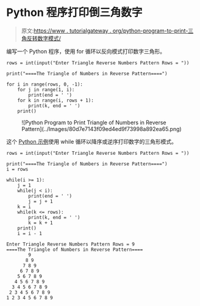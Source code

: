 # Python 程序打印倒三角数字

> 原文:[https://www . tutorialgateway . org/python-program-to-print-三角反转数字模式/](https://www.tutorialgateway.org/python-program-to-print-triangle-of-numbers-in-reverse-pattern/)

编写一个 Python 程序，使用 for 循环以反向模式打印数字三角形。

```
rows = int(input("Enter Triangle Reverse Numbers Pattern Rows = "))

print("====The Triangle of Numbers in Reverse Pattern====")

for i in range(rows, 0, -1):
    for j in range(1, i):
        print(end = ' ')
    for k in range(i, rows + 1):
        print(k, end = ' ')
    print()
```

<figure class="wp-block-image size-large">![Python Program to Print Triangle of Numbers in Reverse Pattern](../Images/80d7e7143f09ed4ed9f73998a892ea65.png)</figure>

这个 [Python 示例](https://www.tutorialgateway.org/python-programming-examples/)使用 while 循环以降序或逆序打印数字的三角形模式。

```
rows = int(input("Enter Triangle Reverse Numbers Pattern Rows = "))

print("====The Triangle of Numbers in Reverse Pattern====")
i = rows

while(i >= 1):
    j = 1
    while(j < i):
        print(end = ' ')
        j = j + 1
    k = i
    while(k <= rows):
        print(k, end = ' ')
        k = k + 1
    print()
    i = i - 1
```

```
Enter Triangle Reverse Numbers Pattern Rows = 9
====The Triangle of Numbers in Reverse Pattern====
        9 
       8 9 
      7 8 9 
     6 7 8 9 
    5 6 7 8 9 
   4 5 6 7 8 9 
  3 4 5 6 7 8 9 
 2 3 4 5 6 7 8 9 
1 2 3 4 5 6 7 8 9 
```